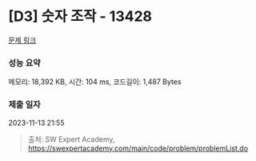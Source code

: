 # [D3] 숫자 조작 - 13428 

[문제 링크](https://swexpertacademy.com/main/code/problem/problemDetail.do?contestProbId=AX4EJPs68IkDFARe) 

### 성능 요약

메모리: 18,392 KB, 시간: 104 ms, 코드길이: 1,487 Bytes

### 제출 일자

2023-11-13 21:55



> 출처: SW Expert Academy, https://swexpertacademy.com/main/code/problem/problemList.do